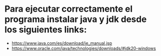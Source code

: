 # Para ejecutar correctamente el programa instalar java y jdk desde los siguientes links:
* https://www.java.com/es/download/ie_manual.jsp
* https://www.oracle.com/java/technologies/downloads/#jdk20-windows
